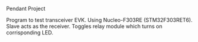 Pendant Project

Program to test transceiver EVK. Using Nucleo-F303RE (STM32F303RET6). Slave acts as the receiver. 
Toggles relay module which turns on corrisponding LED. 

